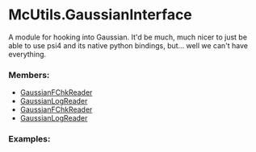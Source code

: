 # <a id="McUtils.GaussianInterface">McUtils.GaussianInterface</a>
    
A module for hooking into Gaussian. It'd be much, much nicer to just be able to use psi4 and its native python bindings,
but... well we can't have everything.

### Members:

  - [GaussianFChkReader](GaussianInterface/GaussianImporter/GaussianFChkReader.md)
  - [GaussianLogReader](GaussianInterface/GaussianImporter/GaussianLogReader.md)
  - [GaussianFChkReader](GaussianInterface/GaussianImporter/GaussianFChkReader.md)
  - [GaussianLogReader](GaussianInterface/GaussianImporter/GaussianLogReader.md)

### Examples:

